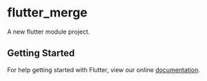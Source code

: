 # flutter_merge

A new flutter module project.

## Getting Started

For help getting started with Flutter, view our online
[documentation](https://flutter.dev/).
